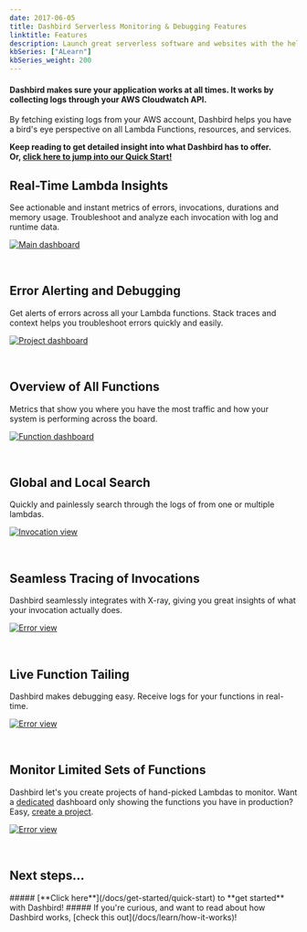 ```yaml
---
date: 2017-06-05
title: Dashbird Serverless Monitoring & Debugging Features
linktitle: Features
description: Launch great serverless software and websites with the help of Dashbird. See central lambda functions overview, get error notifications and much more.
kbSeries: ["ALearn"]
kbSeries_weight: 200
---
```



#### Dashbird makes sure your application works at all times. It works by collecting logs through your AWS Cloudwatch API.

By fetching existing logs from your AWS account, Dashbird helps you have a bird's eye perspective on all Lambda Functions, resources, and services.

**Keep reading to get detailed insight into what Dashbird has to offer.**
<br>**Or, [click here to jump into our Quick Start!](/docs/get-started/quick-start)**

<h2>
  <span class="h2 underlined bold">Real-Time Lambda Insights</span>
</h2>
See actionable and instant metrics of errors, invocations, durations and memory usage. Troubleshoot and analyze each invocation with log and runtime data.

<a href='/images/features/function-monitoring.png' target="_blank"><img alt='Main dashboard' src='/images/features/function-monitoring.png'></a>

<br>

<h2>
  <span class="h2 underlined bold">Error Alerting and Debugging</span>
</h2>
Get alerts of errors across all your Lambda functions. Stack traces and context helps you troubleshoot errors quickly and easily.

<a href='/images/screens/error.png' target="_blank"><img alt='Project dashboard' src='/images/screens/error.png'></a>

<br>

<h2>
  <span class="h2 underlined bold">Overview of All Functions</span>
</h2>
Metrics that show you where you have the most traffic and how your system is performing across the board.

<a href='/images/docs/functionview.png' target="_blank"><img alt='Function dashboard' src='/images/docs/functionview.png'></a>

<br>

<h2>
  <span class="h2 underlined bold">Global and Local Search</span>
</h2>
Quickly and painlessly search through the logs of from one or multiple lambdas.

<a href='/images/features/global-search.png' target="_blank"><img alt='Invocation view' src='/images/features/global-search.png'></a>

<br>


<h2>
  <span class="h2 underlined bold">Seamless Tracing of Invocations</span>
</h2>
Dashbird seamlessly integrates with X-ray, giving you great insights of what your invocation actually does.

<a href='/images/features/x-ray.png' target="_blank"><img alt='Error view' src='/images/features/x-ray.png'></a>

<br>


<h2>
  <span class="h2 underlined bold">Live Function Tailing</span>
</h2>
Dashbird makes debugging easy. Receive logs for your functions in real-time.

<a href='/images/features/live-tailing.png' target="_blank"><img alt='Error view' src='/images/features/live-tailing.png'></a>

<br>

<h2>
  <span class="h2 underlined bold">Monitor Limited Sets of Functions</span>
</h2>
Dashbird let's you create projects of hand-picked Lambdas to monitor. Want a <u>dedicated</u> dashboard only showing the functions you have in production? Easy, <u>create a project</u>.

<a href='/images/features/project-overview.png' target="_blank"><img alt='Error view' src='/images/features/project-overview.png'></a>

<br>

<h2>
  <span class="h2 underlined bold">Next steps...</span>
</h2>
##### [**Click here**](/docs/get-started/quick-start) to **get started** with Dashbird!
##### If you're curious, and want to read about how Dashbird works, [check this out](/docs/learn/how-it-works)!

